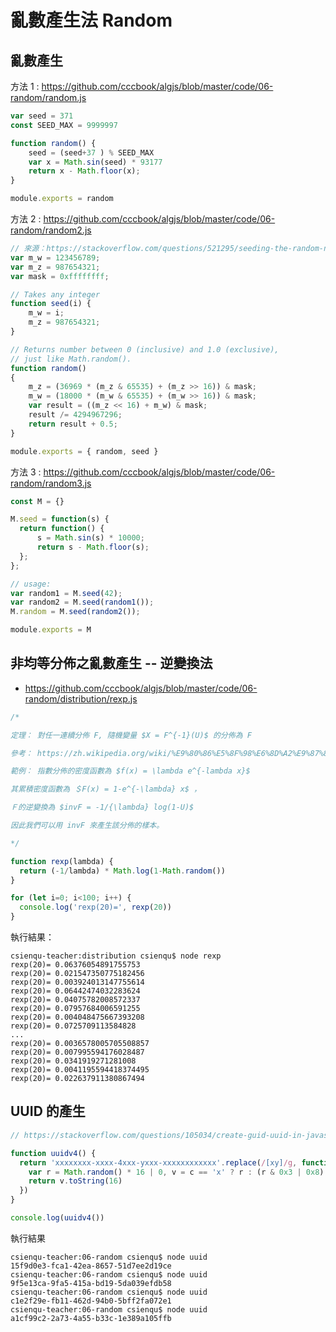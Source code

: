 # 亂數產生法 Random

## 亂數產生

方法 1 : https://github.com/cccbook/algjs/blob/master/code/06-random/random.js

```js
var seed = 371
const SEED_MAX = 9999997

function random() {
    seed = (seed+37 ) % SEED_MAX
    var x = Math.sin(seed) * 93177
    return x - Math.floor(x);
}

module.exports = random
```

方法 2 : https://github.com/cccbook/algjs/blob/master/code/06-random/random2.js

```js
// 來源：https://stackoverflow.com/questions/521295/seeding-the-random-number-generator-in-javascript
var m_w = 123456789;
var m_z = 987654321;
var mask = 0xffffffff;

// Takes any integer
function seed(i) {
    m_w = i;
    m_z = 987654321;
}

// Returns number between 0 (inclusive) and 1.0 (exclusive),
// just like Math.random().
function random()
{
    m_z = (36969 * (m_z & 65535) + (m_z >> 16)) & mask;
    m_w = (18000 * (m_w & 65535) + (m_w >> 16)) & mask;
    var result = ((m_z << 16) + m_w) & mask;
    result /= 4294967296;
    return result + 0.5;
}

module.exports = { random, seed }
```

方法 3 : https://github.com/cccbook/algjs/blob/master/code/06-random/random3.js

```js
const M = {}

M.seed = function(s) {
  return function() {
      s = Math.sin(s) * 10000;
      return s - Math.floor(s);
  };
};

// usage:
var random1 = M.seed(42);
var random2 = M.seed(random1());
M.random = M.seed(random2());

module.exports = M

```

## 非均等分佈之亂數產生 -- 逆變換法


* https://github.com/cccbook/algjs/blob/master/code/06-random/distribution/rexp.js

```js
/*

定理： 對任一連續分佈 F, 隨機變量 $X = F^{-1}(U)$ 的分佈為 F

參考： https://zh.wikipedia.org/wiki/%E9%80%86%E5%8F%98%E6%8D%A2%E9%87%87%E6%A0%B7

範例： 指數分佈的密度函數為 $f(x) = \lambda e^{-lambda x}$ 

其累積密度函數為 ＄F(x) = 1-e^{-\lambda} x$ ， 

Ｆ的逆變換為 $invF = -1/{\lambda} log(1-U)$

因此我們可以用 invF 來產生該分佈的樣本。

*/

function rexp(lambda) {
  return (-1/lambda) * Math.log(1-Math.random())
}

for (let i=0; i<100; i++) {
  console.log('rexp(20)=', rexp(20))
}
```

執行結果：

```
csienqu-teacher:distribution csienqu$ node rexp
rexp(20)= 0.06376054891755753
rexp(20)= 0.021547350775182456
rexp(20)= 0.003924013147755614
rexp(20)= 0.06442474032283624
rexp(20)= 0.04075782008572337
rexp(20)= 0.07957684006591255
rexp(20)= 0.004048475667393208
rexp(20)= 0.0725709113584828
...
rexp(20)= 0.0036578005705508857
rexp(20)= 0.007995594176028487
rexp(20)= 0.0341919271281008
rexp(20)= 0.0041195594418374495
rexp(20)= 0.022637911380867494
```

## UUID 的產生

```js
// https://stackoverflow.com/questions/105034/create-guid-uuid-in-javascript

function uuidv4() {
  return 'xxxxxxxx-xxxx-4xxx-yxxx-xxxxxxxxxxxx'.replace(/[xy]/g, function(c) {
    var r = Math.random() * 16 | 0, v = c == 'x' ? r : (r & 0x3 | 0x8)
    return v.toString(16)
  })
}

console.log(uuidv4())
```

執行結果

```
csienqu-teacher:06-random csienqu$ node uuid
15f9d0e3-fca1-42ea-8657-51d7ee2d19ce
csienqu-teacher:06-random csienqu$ node uuid
9f5e13ca-9fa5-415a-bd19-5da039efdb58
csienqu-teacher:06-random csienqu$ node uuid
c1e2f29e-fb11-462d-94b0-5bff2fa072e1
csienqu-teacher:06-random csienqu$ node uuid
a1cf99c2-2a73-4a55-b33c-1e389a105ffb
```
